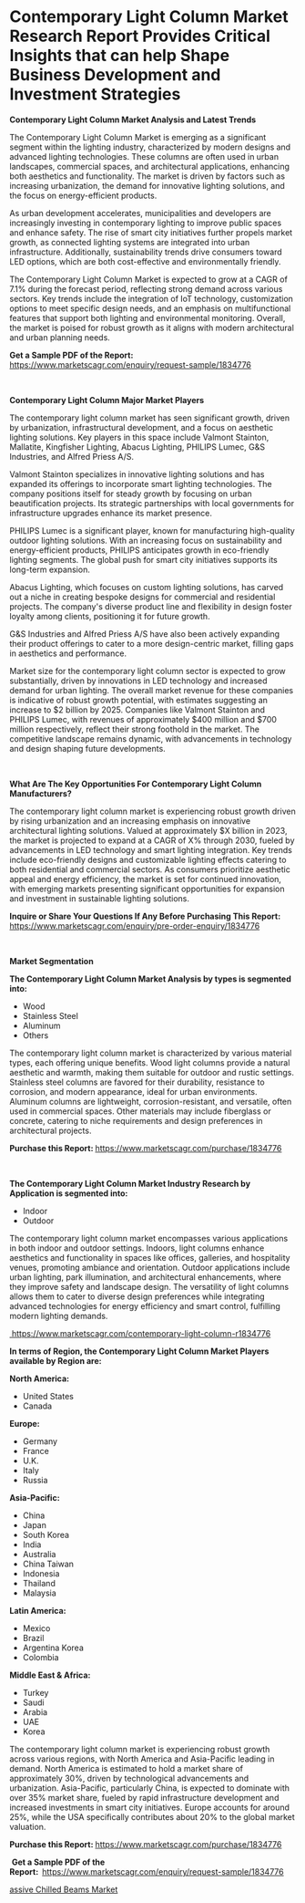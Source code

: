 <p><h1>Contemporary Light Column Market Research Report Provides Critical Insights that can help Shape Business Development and Investment Strategies</h1></p><p><strong>Contemporary Light Column Market Analysis and Latest Trends</strong></p>
<p><p>The Contemporary Light Column Market is emerging as a significant segment within the lighting industry, characterized by modern designs and advanced lighting technologies. These columns are often used in urban landscapes, commercial spaces, and architectural applications, enhancing both aesthetics and functionality. The market is driven by factors such as increasing urbanization, the demand for innovative lighting solutions, and the focus on energy-efficient products.</p><p>As urban development accelerates, municipalities and developers are increasingly investing in contemporary lighting to improve public spaces and enhance safety. The rise of smart city initiatives further propels market growth, as connected lighting systems are integrated into urban infrastructure. Additionally, sustainability trends drive consumers toward LED options, which are both cost-effective and environmentally friendly.</p><p>The Contemporary Light Column Market is expected to grow at a CAGR of 7.1% during the forecast period, reflecting strong demand across various sectors. Key trends include the integration of IoT technology, customization options to meet specific design needs, and an emphasis on multifunctional features that support both lighting and environmental monitoring. Overall, the market is poised for robust growth as it aligns with modern architectural and urban planning needs.</p></p>
<p><strong>Get a Sample PDF of the Report:&nbsp;</strong> <a href="https://www.marketscagr.com/enquiry/request-sample/1834776?utm_campaign=3277&utm_medium=2&utm_source=Github&utm_content=ia&utm_term=26032025&utm_id=contemporary-light-column">https://www.marketscagr.com/enquiry/request-sample/1834776</a></p>
<p>&nbsp;</p>
<p><strong>Contemporary Light Column Major Market Players</strong></p>
<p><p>The contemporary light column market has seen significant growth, driven by urbanization, infrastructural development, and a focus on aesthetic lighting solutions. Key players in this space include Valmont Stainton, Mallatite, Kingfisher Lighting, Abacus Lighting, PHILIPS Lumec, G&S Industries, and Alfred Priess A/S.</p><p>Valmont Stainton specializes in innovative lighting solutions and has expanded its offerings to incorporate smart lighting technologies. The company positions itself for steady growth by focusing on urban beautification projects. Its strategic partnerships with local governments for infrastructure upgrades enhance its market presence. </p><p>PHILIPS Lumec is a significant player, known for manufacturing high-quality outdoor lighting solutions. With an increasing focus on sustainability and energy-efficient products, PHILIPS anticipates growth in eco-friendly lighting segments. The global push for smart city initiatives supports its long-term expansion.</p><p>Abacus Lighting, which focuses on custom lighting solutions, has carved out a niche in creating bespoke designs for commercial and residential projects. The company's diverse product line and flexibility in design foster loyalty among clients, positioning it for future growth.</p><p>G&S Industries and Alfred Priess A/S have also been actively expanding their product offerings to cater to a more design-centric market, filling gaps in aesthetics and performance.</p><p>Market size for the contemporary light column sector is expected to grow substantially, driven by innovations in LED technology and increased demand for urban lighting. The overall market revenue for these companies is indicative of robust growth potential, with estimates suggesting an increase to $2 billion by 2025. Companies like Valmont Stainton and PHILIPS Lumec, with revenues of approximately $400 million and $700 million respectively, reflect their strong foothold in the market. The competitive landscape remains dynamic, with advancements in technology and design shaping future developments.</p></p>
<p>&nbsp;</p>
<p><strong>What Are The Key Opportunities For Contemporary Light Column Manufacturers?</strong></p>
<p><p>The contemporary light column market is experiencing robust growth driven by rising urbanization and an increasing emphasis on innovative architectural lighting solutions. Valued at approximately $X billion in 2023, the market is projected to expand at a CAGR of X% through 2030, fueled by advancements in LED technology and smart lighting integration. Key trends include eco-friendly designs and customizable lighting effects catering to both residential and commercial sectors. As consumers prioritize aesthetic appeal and energy efficiency, the market is set for continued innovation, with emerging markets presenting significant opportunities for expansion and investment in sustainable lighting solutions.</p></p>
<p><strong>Inquire or Share Your Questions If Any Before Purchasing This Report:</strong> <a href="https://www.marketscagr.com/enquiry/pre-order-enquiry/1834776?utm_campaign=3277&utm_medium=2&utm_source=Github&utm_content=ia&utm_term=26032025&utm_id=contemporary-light-column">https://www.marketscagr.com/enquiry/pre-order-enquiry/1834776</a></p>
<p>&nbsp;</p>
<p><strong>Market Segmentation</strong></p>
<p><strong>The Contemporary Light Column Market Analysis by types is segmented into:</strong></p>
<p><ul><li>Wood</li><li>Stainless Steel</li><li>Aluminum</li><li>Others</li></ul></p>
<p><p>The contemporary light column market is characterized by various material types, each offering unique benefits. Wood light columns provide a natural aesthetic and warmth, making them suitable for outdoor and rustic settings. Stainless steel columns are favored for their durability, resistance to corrosion, and modern appearance, ideal for urban environments. Aluminum columns are lightweight, corrosion-resistant, and versatile, often used in commercial spaces. Other materials may include fiberglass or concrete, catering to niche requirements and design preferences in architectural projects.</p></p>
<p><strong>Purchase this Report:&nbsp;</strong><a href="https://www.marketscagr.com/purchase/1834776?utm_campaign=3277&utm_medium=2&utm_source=Github&utm_content=ia&utm_term=26032025&utm_id=contemporary-light-column">https://www.marketscagr.com/purchase/1834776</a></p>
<p>&nbsp;</p>
<p><strong>The Contemporary Light Column Market Industry Research by Application is segmented into:</strong></p>
<p><ul><li>Indoor</li><li>Outdoor</li></ul></p>
<p><p>The contemporary light column market encompasses various applications in both indoor and outdoor settings. Indoors, light columns enhance aesthetics and functionality in spaces like offices, galleries, and hospitality venues, promoting ambiance and orientation. Outdoor applications include urban lighting, park illumination, and architectural enhancements, where they improve safety and landscape design. The versatility of light columns allows them to cater to diverse design preferences while integrating advanced technologies for energy efficiency and smart control, fulfilling modern lighting demands.</p></p>
<p><a href="https://www.marketscagr.com/contemporary-light-column-r1834776?utm_campaign=3277&utm_medium=2&utm_source=Github&utm_content=ia&utm_term=26032025&utm_id=contemporary-light-column">&nbsp;https://www.marketscagr.com/contemporary-light-column-r1834776</a></p>
<p><strong>In terms of Region, the Contemporary Light Column Market Players available by Region are:</strong></p>
<p>
    <p> <strong> North America: </strong>
        <ul>
            <li>United States</li>
            <li>Canada</li>
        </ul>
        </p> 
    <p> <strong> Europe: </strong>
        <ul>
            <li>Germany</li>
            <li>France</li>
            <li>U.K.</li>
            <li>Italy</li>
            <li>Russia</li>
        </ul>
        </p> 
    <p> <strong> Asia-Pacific: </strong>
        <ul>
            <li>China</li>
            <li>Japan</li>
            <li>South Korea</li>
            <li>India</li>
            <li>Australia</li>
            <li>China Taiwan</li>
            <li>Indonesia</li>
            <li>Thailand</li>
            <li>Malaysia</li>
        </ul>
        </p> 
    <p> <strong> Latin America: </strong>
        <ul>
            <li>Mexico</li>
            <li>Brazil</li>
            <li>Argentina Korea</li>
            <li>Colombia</li>
        </ul>
        </p> 
    <p> <strong> Middle East & Africa: </strong>
        <ul>
            <li>Turkey</li>
            <li>Saudi</li>
            <li>Arabia</li>
            <li>UAE</li>
            <li>Korea</li>
        </ul>
    </p>
    </p>
<p><p>The contemporary light column market is experiencing robust growth across various regions, with North America and Asia-Pacific leading in demand. North America is estimated to hold a market share of approximately 30%, driven by technological advancements and urbanization. Asia-Pacific, particularly China, is expected to dominate with over 35% market share, fueled by rapid infrastructure development and increased investments in smart city initiatives. Europe accounts for around 25%, while the USA specifically contributes about 20% to the global market valuation.</p></p>
<p><strong>Purchase this Report: </strong><a href="https://www.marketscagr.com/purchase/1834776?utm_campaign=3277&utm_medium=2&utm_source=Github&utm_content=ia&utm_term=26032025&utm_id=contemporary-light-column">https://www.marketscagr.com/purchase/1834776</a></p>
<p>&nbsp;<strong>Get a Sample PDF of the Report:&nbsp;&nbsp;</strong><a href="https://www.marketscagr.com/enquiry/request-sample/1834776?utm_campaign=3277&utm_medium=2&utm_source=Github&utm_content=ia&utm_term=26032025&utm_id=contemporary-light-column">https://www.marketscagr.com/enquiry/request-sample/1834776</a></p>
<p><strong></strong></p>
<p><p><a href="https://github.com/ziwersekos/Market-Research-Report-List-1/blob/main/assive-chilled-beams-market.md?utm_campaign=3277&utm_medium=2&utm_source=Github&utm_content=ia&utm_term=26032025&utm_id=contemporary-light-column">assive Chilled Beams Market</a></p></p>